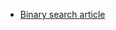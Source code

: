 - [Binary search article](https://leetcode.com/discuss/general-discussion/786126/python-powerful-ultimate-binary-search-template-solved-many-problems)